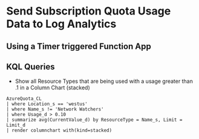 # Send Subscription Quota Usage Data to Log Analytics

## Using a Timer triggered Function App

## KQL Queries

- Show all Resource Types that are being used with a usage greater than .1 in a Column Chart (stacked)

```KQL
AzureQuota_CL
| where Location_s == 'westus'
| where Name_s != 'Network Watchers'
| where Usage_d > 0.10
| summarize avg(CurrentValue_d) by ResourceType = Name_s, Limit = Limit_d
| render columnchart with(kind=stacked)
```
